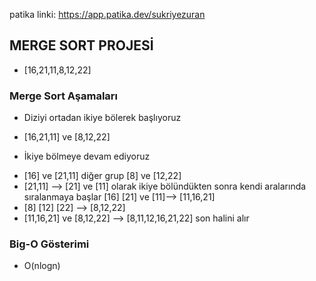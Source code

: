 patika linki: https://app.patika.dev/sukriyezuran
## MERGE SORT PROJESİ

- [16,21,11,8,12,22] 
### Merge Sort Aşamaları
- Diziyi ortadan ikiye bölerek başlıyoruz
* [16,21,11] ve [8,12,22]
- İkiye bölmeye devam ediyoruz
* [16] ve [21,11]    diğer grup    [8] ve [12,22]
* [21,11] --> [21] ve [11] olarak ikiye bölündükten sonra kendi aralarında sıralanmaya başlar [16] [21] ve [11]--> [11,16,21]
* [8] [12] [22] --> [8,12,22]
* [11,16,21] ve [8,12,22] --> [8,11,12,16,21,22] son halini alır

### Big-O Gösterimi 
- O(nlogn)
